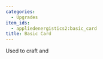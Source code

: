 ```yaml
---
categories:
  - Upgrades
item_ids:
  - appliedenergistics2:basic_card
title: Basic Card
---
```


Used to craft <ItemLink id="appliedenergistics2:capacity_card"/> and
<ItemLink id="appliedenergistics2:redstone_card"/>

<RecipeFor id="appliedenergistics2:basic_card"/>

